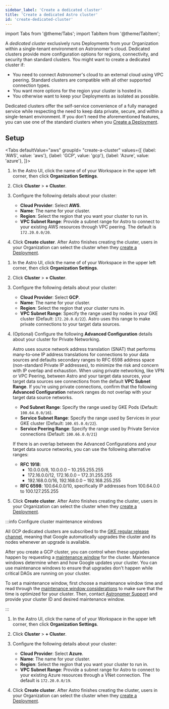 ```yaml
---
sidebar_label: 'Create a dedicated cluster'
title: 'Create a dedicated Astro cluster'
id: 'create-dedicated-cluster'
---
```


import Tabs from '@theme/Tabs';
import TabItem from '@theme/TabItem';

A _dedicated cluster_ exclusively runs Deployments from your Organization within a single-tenant environment on Astronomer's cloud. Dedicated clusters provide more configuration options for regions, connectivity, and security than standard clusters. You might want to create a dedicated cluster if:

- You need to connect Astronomer's cloud to an external cloud using VPC peering. Standard clusters are compatible with all other supported connection types.
- You want more options for the region your cluster is hosted in.
- You otherwise want to keep your Deployments as isolated as possible.

Dedicated clusters offer the self-service convenience of a fully managed service while respecting the need to keep data private, secure, and within a single-tenant environment. If you don't need the aforementioned features, you can use one of the standard clusters when you [Create a Deployment](create-deployment.md).

## Setup

<Tabs
    defaultValue="aws"
    groupId= "create-a-cluster"
    values={[
        {label: 'AWS', value: 'aws'},
        {label: 'GCP', value: 'gcp'},
        {label: 'Azure', value: 'azure'},
    ]}>

<TabItem value="aws">

1. In the Astro UI, click the name of of your Workspace in the upper left corner, then click **Organization Settings**.

2. Click **Cluster** > **+ Cluster**.

3. Configure the following details about your cluster:

    - **Cloud Provider**: Select **AWS**.
    - **Name**: The name for your cluster.
    - **Region**: Select the region that you want your cluster to run in.
    - **VPC Subnet Range**: Provide a subnet range for Astro to connect to your existing AWS resources through VPC peering. The default is `172.20.0.0/20`.

4. Click **Create cluster**. After Astro finishes creating the cluster, users in your Organization can select the cluster when they [create a Deployment](create-deployment.md).

</TabItem>

<TabItem value="gcp">

1. In the Astro UI, click the name of of your Workspace in the upper left corner, then click **Organization Settings**.

2. Click **Cluster** > **+ Cluster**.

3. Configure the following details about your cluster:

    - **Cloud Provider**: Select **GCP**.
    - **Name**: The name for your cluster.
    - **Region**: Select the region that your cluster runs in.
    - **VPC Subnet Range**: Specify the range used by nodes in your GKE cluster (Default: `172.20.0.0/22`). Astro uses this range to make private connections to your target data sources.

4. (Optional) Configure the following **Advanced Configuration** details about your cluster for Private Networking.

    Astro uses source network address translation (SNAT) that performs many-to-one IP address translations for connections to your data sources and defaults secondary ranges to RFC 6598 address space (non-standard Private IP addresses), to minimize the risk and concern with IP overlap and exhaustion. When using private networking, like VPN or VPC Peering, between Astro and your target data sources, your target data sources see connections from the default **VPC Subnet Range**. If you're using private connections, confirm that the following **Advanced Configuration** network ranges do not overlap with your target data source networks.

    - **Pod Subnet Range**: Specify the range used by GKE Pods (Default: `100.64.0.0/16`).
    - **Service Subnet Range**: Specify the range used by Services in your GKE cluster (Default: `100.65.0.0/22`).
    - **Service Peering Range**: Specify the range used by Private Service connections (Default: `100.66.0.0/21`)

    If there is an overlap between the Advanced Configurations and your target data source networks, you can use the following alternative ranges:

    - **RFC 1918**:
        - 10.0.0.0/8, 10.0.0.0 – 10.255.255.255
        - 172.16.0.0/12, 172.16.0.0 – 172.31.255.255
        - 192.168.0.0/16, 192.168.0.0 – 192.168.255.255
    - **RFC 6598**: 100.64.0.0/10, specifically IP addresses from 100.64.0.0 to 100.127.255.255

5. Click **Create cluster**. After Astro finishes creating the cluster, users in your Organization can select the cluster when they [create a Deployment](create-deployment.md).

:::info Configure cluster maintenance windows

All GCP dedicated clusters are subscribed to the [GKE regular release channel](https://cloud.google.com/kubernetes-engine/docs/concepts/release-channels), meaning that Google automatically upgrades the cluster and its nodes whenever an upgrade is available.

After you create a GCP cluster, you can control when these upgrades happen by requesting a [maintenance window](https://cloud.google.com/kubernetes-engine/docs/how-to/maintenance-windows-and-exclusions#maintenance-window) for the cluster. Maintenance windows determine when and how Google updates your cluster. You can use maintenance windows to ensure that upgrades don't happen while critical DAGs are running on your cluster.

To set a maintenance window, first choose a maintenance window time and read through the [maintenance window considerations](https://cloud.google.com/kubernetes-engine/docs/how-to/maintenance-windows-and-exclusions#considerations) to make sure that the time is optimized for your cluster. Then, contact [Astronomer Support](https://cloud.astronomer.io/open-support-request) and provide your cluster ID and desired maintenance window.

:::

</TabItem>

<TabItem value="azure">

1. In the Astro UI, click the name of of your Workspace in the upper left corner, then click **Organization Settings**.

2. Click **Cluster** > **+ Cluster**.

3. Configure the following details about your cluster:

    - **Cloud Provider**: Select **Azure**.
    - **Name**: The name for your cluster.
    - **Region**: Select the region that you want your cluster to run in.
    - **VPC Subnet Range**: Provide a subnet range for Astro to connect to your existing Azure resources through a VNet connection. The default is `172.20.0.0/19`.

4. Click **Create cluster**. After Astro finishes creating the cluster, users in your Organization can select the cluster when they [create a Deployment](create-deployment.md).

</TabItem>

</Tabs>

